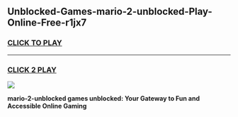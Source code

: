 
## Unblocked-Games-mario-2-unblocked-Play-Online-Free-r1jx7
<h3>
<a href="https://premium76.site?title=mario-2-unblocked&ref=26A">CLICK TO PLAY</a></h3>
<hr>

<h3>
<a href="https://premium76.site?title=mario-2-unblocked&ref=26A">CLICK 2 PLAY</a>
  
</h3>

<a href="https://premium76.site?title=mario-2-unblocked&ref=26A"><img src="https://clearcache.store/games.png"></a>


**mario-2-unblocked games unblocked: Your Gateway to Fun and Accessible Online Gaming**
